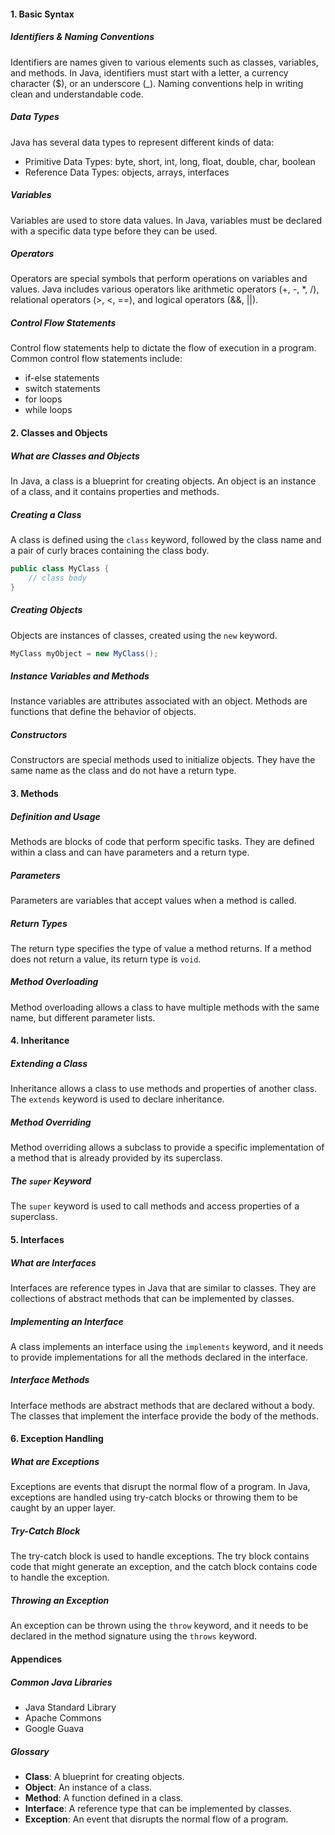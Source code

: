 #### **1. Basic Syntax**

##### Identifiers & Naming Conventions
Identifiers are names given to various elements such as classes, variables, and methods. In Java, identifiers must start with a letter, a currency character ($), or an underscore (_). Naming conventions help in writing clean and understandable code.

##### Data Types
Java has several data types to represent different kinds of data:
- Primitive Data Types: byte, short, int, long, float, double, char, boolean
- Reference Data Types: objects, arrays, interfaces

##### Variables
Variables are used to store data values. In Java, variables must be declared with a specific data type before they can be used.

##### Operators
Operators are special symbols that perform operations on variables and values. Java includes various operators like arithmetic operators (+, -, *, /), relational operators (>, <, ==), and logical operators (&&, ||).

##### Control Flow Statements
Control flow statements help to dictate the flow of execution in a program. Common control flow statements include:
- if-else statements
- switch statements
- for loops
- while loops

#### **2. Classes and Objects**

##### What are Classes and Objects
In Java, a class is a blueprint for creating objects. An object is an instance of a class, and it contains properties and methods.

##### Creating a Class
A class is defined using the `class` keyword, followed by the class name and a pair of curly braces containing the class body.

```java
public class MyClass {
    // class body
}
```

##### Creating Objects
Objects are instances of classes, created using the `new` keyword.

```java
MyClass myObject = new MyClass();
```

##### Instance Variables and Methods
Instance variables are attributes associated with an object. Methods are functions that define the behavior of objects.

##### Constructors
Constructors are special methods used to initialize objects. They have the same name as the class and do not have a return type.

#### **3. Methods**

##### Definition and Usage
Methods are blocks of code that perform specific tasks. They are defined within a class and can have parameters and a return type.

##### Parameters
Parameters are variables that accept values when a method is called.

##### Return Types
The return type specifies the type of value a method returns. If a method does not return a value, its return type is `void`.

##### Method Overloading
Method overloading allows a class to have multiple methods with the same name, but different parameter lists.

#### **4. Inheritance**

##### Extending a Class
Inheritance allows a class to use methods and properties of another class. The `extends` keyword is used to declare inheritance.

##### Method Overriding
Method overriding allows a subclass to provide a specific implementation of a method that is already provided by its superclass.

##### The `super` Keyword
The `super` keyword is used to call methods and access properties of a superclass.

#### **5. Interfaces**

##### What are Interfaces
Interfaces are reference types in Java that are similar to classes. They are collections of abstract methods that can be implemented by classes.

##### Implementing an Interface
A class implements an interface using the `implements` keyword, and it needs to provide implementations for all the methods declared in the interface.

##### Interface Methods
Interface methods are abstract methods that are declared without a body. The classes that implement the interface provide the body of the methods.

#### **6. Exception Handling**

##### What are Exceptions
Exceptions are events that disrupt the normal flow of a program. In Java, exceptions are handled using try-catch blocks or throwing them to be caught by an upper layer.

##### Try-Catch Block
The try-catch block is used to handle exceptions. The try block contains code that might generate an exception, and the catch block contains code to handle the exception.

##### Throwing an Exception
An exception can be thrown using the `throw` keyword, and it needs to be declared in the method signature using the `throws` keyword.


#### **Appendices**

##### Common Java Libraries
- Java Standard Library
- Apache Commons
- Google Guava

##### Glossary
- **Class**: A blueprint for creating objects.
- **Object**: An instance of a class.
- **Method**: A function defined in a class.
- **Interface**: A reference type that can be implemented by classes.
- **Exception**: An event that disrupts the normal flow of a program.

